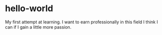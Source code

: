 # hello-world
My first attempt at learning.
I want to earn professionally in this field
I think I can if I gain a little more passion.

